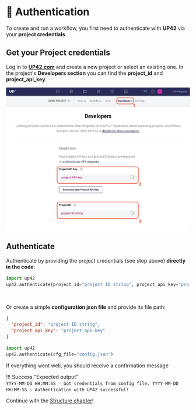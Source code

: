 # :key: Authentication

To create and run a workflow, you first need to authenticate with **UP42** via your **project credentials**.

## Get your Project credentials

Log in to **[UP42.com](https://console.up42.com)** and create a new project or select an existing one.
In the project's **Developers section** you can find the **project_id** and **project_api_key**.

![](assets/auth.png)

 
## Authenticate  

Authenticate by providing the project credentials (see step above) **directly in the code**:

``` py title="Inline authentication"
import up42
up42.authenticate(project_id="project ID string", project_api_key="project-API-key")
```

<br>

Or create a simple **configuration json file** and provide its file path:
 
``` json title="conf.json"
{
  "project_id": "project ID string",
  "project_api_key": "project-api-key"
}
```

``` py title="Authentication from conf.json file"
import up42
up42.authenticate(cfg_file="config.json")
```

If everything went well, you should receive a confirmation message

!!! Success "Expected output"  
	```
	YYYY-MM-DD HH:MM:SS - Got credentials from config file.
	YYYY-MM-DD HH:MM:SS - Authentication with UP42 successful!
	```
<br>

Continue with the [Structure chapter](structure.md)!
